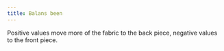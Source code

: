 ```yaml
---
title: Balans been
---
```


Positive values move more of the fabric to the back piece, negative values to the front piece.
